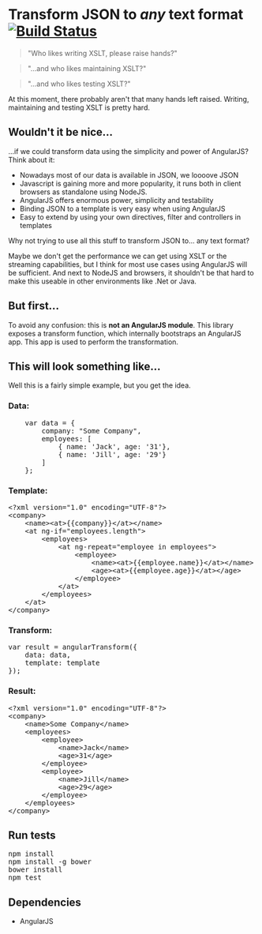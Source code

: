 # Transform JSON to *any* text format [![Build Status](https://travis-ci.org/TimSchlechter/angular-transform.png?branch=master)](https://travis-ci.org/TimSchlechter/angular-transform)

<blockquote>"Who likes writing XSLT, please raise hands?"</blockquote>
<blockquote>"...and who likes maintaining XSLT?"</blockquote>
<blockquote>"...and who likes testing XSLT?"</blockquote>

At this moment, there probably aren't that many hands left raised. Writing, maintaining and testing XSLT is pretty hard.

## Wouldn't it be nice...
...if we could transform data using the simplicity and power of AngularJS? Think about it:
* Nowadays most of our data is available in JSON, we loooove JSON
* Javascript is gaining more and more popularity, it runs both in client browsers as standalone using NodeJS.
* AngularJS offers enormous power, simplicity and testability
* Binding JSON to a template is very easy when using AngularJS
* Easy to extend by using your own directives, filter and controllers in templates

Why not trying to use all this stuff to transform JSON to... any text format?

Maybe we don't get the performance we can get using XSLT or the streaming capabilities, but I think for most use cases using AngularJS will be sufficient. And next to NodeJS and browsers, it shouldn't be that hard to make this useable in other environments like .Net or Java.

## But first...
To avoid any confusion: this is __not an AngularJS module__. This library exposes a transform function, which internally bootstraps an AngularJS app. This app is used to perform the transformation.

## This will look something like...
Well this is a fairly simple example, but you get the idea.

### Data:
<pre>
	var data = {
		company: "Some Company",
		employees: [
			{ name: 'Jack', age: '31'},
			{ name: 'Jill', age: '29'}
		]
	};
</pre>

### Template:
<pre>
&lt;?xml version="1.0" encoding="UTF-8"?&gt;
&lt;company&gt;
	&lt;name&gt;&lt;at&gt;{{company}}&lt;/at&gt;&lt;/name&gt;
	&lt;at ng-if="employees.length"&gt;
		&lt;employees&gt;
			&lt;at ng-repeat="employee in employees"&gt;
				&lt;employee&gt;
					&lt;name&gt;&lt;at&gt;{{employee.name}}&lt;/at&gt;&lt;/name&gt;
					&lt;age&gt;&lt;at&gt;{{employee.age}}&lt;/at&gt;&lt;/age&gt;
				&lt;/employee&gt;
			&lt;/at&gt;
		&lt;/employees&gt;
	&lt;/at&gt;
&lt;/company&gt;
</pre>

### Transform:
<pre>
var result = angularTransform({
    data: data,
    template: template
});
</pre>

### Result:
<pre>
&lt;?xml version="1.0" encoding="UTF-8"?&gt;
&lt;company&gt;
	&lt;name&gt;Some Company&lt;/name&gt;
	&lt;employees&gt;
		&lt;employee&gt;
			&lt;name&gt;Jack&lt;/name&gt;
			&lt;age&gt;31&lt;/age&gt;
		&lt;/employee&gt;
		&lt;employee&gt;
			&lt;name&gt;Jill&lt;/name&gt;
			&lt;age&gt;29&lt;/age&gt;
		&lt;/employee&gt;
	&lt;/employees&gt;
&lt;/company&gt;
</pre>

## Run tests
<pre>
npm install 
npm install -g bower
bower install
npm test
</pre>

## Dependencies
* AngularJS